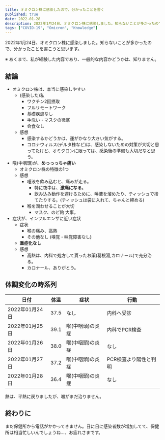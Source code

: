 ```yaml
---
title: オミクロン株に感染したので、分かったことを書く
published: true
date: 2022-01-28
description: 2022年1月24日、オミクロン株に感染しました。知らないことが多かったので、分かったことを書こうと思います。※ あくまで、私が経験した内容であり、一般的な内容かどうかは、知りません。
tags: ["COVID-19", "Omicron", "Knowledge"]
---
```


2022年1月24日、オミクロン株に感染しました。知らないことが多かったので、分かったことを書こうと思います。

※ あくまで、私が経験した内容であり、一般的な内容かどうかは、知りません。

## 結論

* オミクロン株は、本当に感染しやすい
  * (感染した)私
    * ワクチン2回摂取
    * フルリモートワーク
    * 基礎疾患なし
    * 手洗い・マスクの徹底
    * 会食なし
  * 感想
    * 感染するかどうかは、運がかなり大きい気がする。
    * コロナウィルス(デルタ株など)は、感染しないための対策が大切と思ってたけど、オミクロンに限っては、感染後の準備も大切だなと思う。
* 喉(中咽頭)が、**めっっっちゃ痛い**
  * オミクロン株の特徴の1つ
  * 感想
    * 唾液を飲み込むと、痛みが走る。
      * 特に夜中は、**激痛になる**。
      * 飲み込み動作を避けるために、唾液を溜めたり、ティッシュで捨てたりする。(ティッシュは袋に入れて、ちゃんと締める)
    * 喉を潤わせることが大切
      * マスク、のど飴 大事。
* 症状が、インフルエンザに近い症状
  * 症状
    * 喉の痛み、高熱
    * その他なし (嗅覚・味覚障害なし)
  * **重症化なし**
  * 感想
    * 高熱は、内科で処方して貰ったお薬(葛根湯,カロナール)で充分治る。
    * カロナール、ありがとう。

## 体調変化の時系列

|日付|体温|症状|行動|
|--|--|--|--|
|2022年01月24日|37.5|なし|内科へ受診|
|2022年01月25日|39.1|喉(中咽頭)の炎症|内科でPCR検査|
|2022年01月26日|38.0|喉(中咽頭)の炎症|なし|
|2022年01月27日|37.2|喉(中咽頭)の炎症|PCR検査より陽性と判明|
|2022年01月28日|36.4|喉(中咽頭)の炎症|なし|

熱は、平熱に戻りましたが、喉がまだ治りません。

## 終わりに

まだ保健所から電話がかかってきません。日に日に感染者数が増加してて、保健所は相当忙しいんでしょうね...、お疲れさまです。
